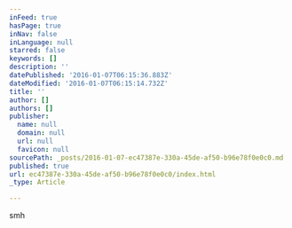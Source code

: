 ```yaml
---
inFeed: true
hasPage: true
inNav: false
inLanguage: null
starred: false
keywords: []
description: ''
datePublished: '2016-01-07T06:15:36.883Z'
dateModified: '2016-01-07T06:15:14.732Z'
title: ''
author: []
authors: []
publisher:
  name: null
  domain: null
  url: null
  favicon: null
sourcePath: _posts/2016-01-07-ec47387e-330a-45de-af50-b96e78f0e0c0.md
published: true
url: ec47387e-330a-45de-af50-b96e78f0e0c0/index.html
_type: Article

---
```

smh